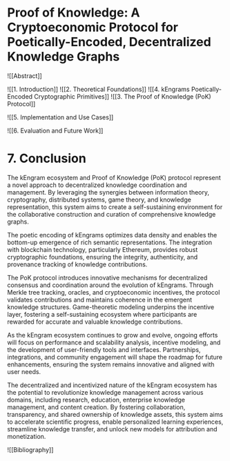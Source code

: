 #  Proof of Knowledge: A Cryptoeconomic Protocol for Poetically-Encoded, Decentralized Knowledge Graphs

![[Abstract]]

![[1. Introduction]]
![[2. Theoretical Foundations]]
![[4. kEngrams  Poetically-Encoded Cryptographic Primitives]]
![[3. The Proof of Knowledge (PoK) Protocol]]


![[5. Implementation and Use Cases]]

![[6. Evaluation and Future Work]]
# 7. Conclusion
The kEngram ecosystem and Proof of Knowledge (PoK) protocol represent a novel approach to decentralized knowledge coordination and management. By leveraging the synergies between information theory, cryptography, distributed systems, game theory, and knowledge representation, this system aims to create a self-sustaining environment for the collaborative construction and curation of comprehensive knowledge graphs.

The poetic encoding of kEngrams optimizes data density and enables the bottom-up emergence of rich semantic representations. The integration with blockchain technology, particularly Ethereum, provides robust cryptographic foundations, ensuring the integrity, authenticity, and provenance tracking of knowledge contributions.

The PoK protocol introduces innovative mechanisms for decentralized consensus and coordination around the evolution of kEngrams. Through Merkle tree tracking, oracles, and cryptoeconomic incentives, the protocol validates contributions and maintains coherence in the emergent knowledge structures. Game-theoretic modeling underpins the incentive layer, fostering a self-sustaining ecosystem where participants are rewarded for accurate and valuable knowledge contributions.

As the kEngram ecosystem continues to grow and evolve, ongoing efforts will focus on performance and scalability analysis, incentive modeling, and the development of user-friendly tools and interfaces. Partnerships, integrations, and community engagement will shape the roadmap for future enhancements, ensuring the system remains innovative and aligned with user needs.

The decentralized and incentivized nature of the kEngram ecosystem has the potential to revolutionize knowledge management across various domains, including research, education, enterprise knowledge management, and content creation. By fostering collaboration, transparency, and shared ownership of knowledge assets, this system aims to accelerate scientific progress, enable personalized learning experiences, streamline knowledge transfer, and unlock new models for attribution and monetization.

![[Bibliography]]